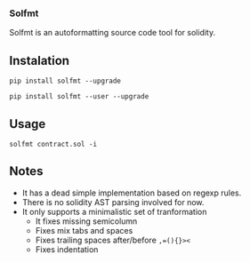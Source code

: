 ### Solfmt

Solfmt is an autoformatting source code tool for solidity.


## Instalation

```shell
pip install solfmt --upgrade

pip install solfmt --user --upgrade
```

## Usage

```shell
solfmt contract.sol -i
```


## Notes

- It has a dead simple implementation based on regexp rules.
- There is no solidity AST parsing involved for now.
- It only supports a minimalistic set of tranformation
  - It fixes missing semicolumn
  - Fixes mix tabs and spaces
  - Fixes trailing spaces after/before `,=(){}><`
  - Fixes indentation

